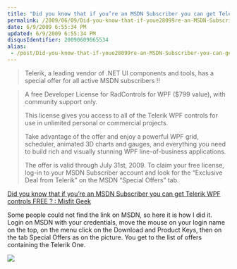 ```yaml
---
title: "Did you know that if you’re an MSDN Subscriber you can get Telerik WPF controls FREE ? : Misfit Geek"
permalink: /2009/06/09/Did-you-know-that-if-youe28099re-an-MSDN-Subscriber-you-can-get-Telerik-WPF-controls-FREE-Misfit-Geek/
date: 6/9/2009 6:55:34 PM
updated: 6/9/2009 6:55:34 PM
disqusIdentifier: 20090609065534
alias:
 - /post/Did-you-know-that-if-youe28099re-an-MSDN-Subscriber-you-can-get-Telerik-WPF-controls-FREE-Misfit-Geek.aspx/index.html
---
```

> Telerik, a leading vendor of .NET UI components and tools, has a special offer for all active MSDN subscribers !!
<!-- more -->
> 
> A free Developer License for RadControls for WPF ($799 value), with community support only.
> 
> This license gives you access to all of the Telerik WPF controls for use in unlimited personal or commercial projects.
> 
> Take advantage of the offer and enjoy a powerful WPF grid, scheduler, animated 3D charts and gauges, and everything you need to build rich and visually stunning WPF line-of-business applications.
> 
> The offer is valid through July 31st, 2009. To claim your free license, log-in to your MSDN Subscriber account and look for the “Exclusive Deal from Telerik” on the MSDN “Special Offers” tab.

[Did you know that if you’re an MSDN Subscriber you can get Telerik WPF controls FREE ? : Misfit Geek](http://misfitgeek.com/blog/did-you-know-that-if-you-rsquo-re-an-msdn-subscriber-you-can-get-telerik-wpf-controls-free/)

Some people could not find the link on MSDN, so here it is how I did it. Login on MSDN with your credentials, move the mouse on your login name on the top, on the menu click on the Download and Product Keys, then on the tab Special Offers as on the picture. You get to the list of offers containing the Telerik One.

![](http://farm4.static.flickr.com/3349/3610576794_c1408bfc3a_o.png)
